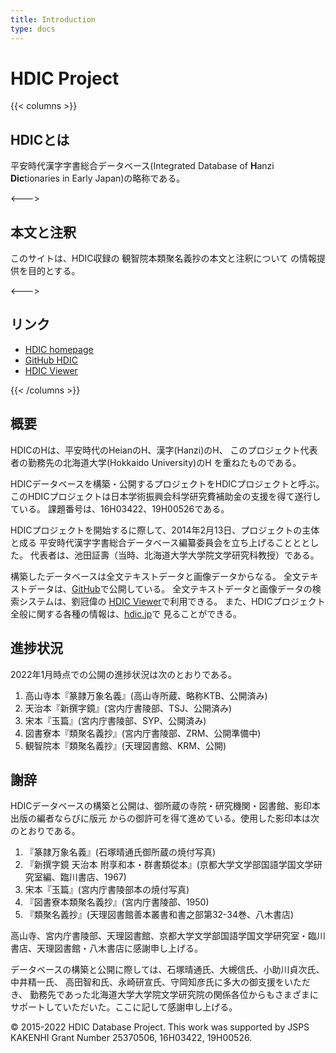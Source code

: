 ```yaml
---
title: Introduction
type: docs
---
```


# HDIC Project

{{< columns >}}
## HDICとは

平安時代漢字字書総合データベース(Integrated Database of **H**anzi **Dic**tionaries in Early Japan)の略称である。

<--->

## 本文と注釈

このサイトは、HDIC収録の
観智院本類聚名義抄の本文と注釈について
の情報提供を目的とする。

<--->
## リンク

- [HDIC homepage](https://hdic.jp)
- [GitHub HDIC](https://github.com/shikeda/HDIC)
- [HDIC Viewer](http://viewer.hdic.jp)

{{< /columns >}}


## 概要

HDICのHは、平安時代のHeianのH、漢字(Hanzi)のH、
このプロジェクト代表者の勤務先の北海道大学(Hokkaido University)のH
を重ねたものである。

HDICデータベースを構築・公開するプロジェクトをHDICプロジェクトと呼ぶ。
このHDICプロジェクトは日本学術振興会科学研究費補助金の支援を得て遂行している。
課題番号は、16H03422、19H00526である。

HDICプロジェクトを開始するに際して、2014年2月13日、プロジェクトの主体と成る
平安時代漢字字書総合データベース編纂委員会を立ち上げることととした。
代表者は、池田証壽（当時、北海道大学大学院文学研究科教授）である。

構築したデータベースは全文テキストデータと画像データからなる。
全文テキストデータは、[GitHub](https://github.com/shikeda/HDIC)で公開している。
全文テキストデータと画像データの検索システムは、劉冠偉の
[HDIC Viewer](https://viewer.hdic.jp)で利用できる。
また、HDICプロジェクト全般に関する各種の情報は、[hdic.jp](https://hdic.jp)で
見ることができる。

## 進捗状況

2022年1月時点での公開の進捗状況は次のとおりである。

1. 高山寺本『篆隷万象名義』(高山寺所蔵、略称KTB、公開済み)
2. 天治本『新撰字鏡』(宮内庁書陵部、TSJ、公開済み)
2. 宋本『玉篇』(宮内庁書陵部、SYP、公開済み)
3. 図書寮本『類聚名義抄』(宮内庁書陵部、ZRM、公開準備中)
4. 観智院本『類聚名義抄』(天理図書館、KRM、公開)

## 謝辞

HDICデータベースの構築と公開は、御所蔵の寺院・研究機関・図書館、影印本出版の編者ならびに版元
からの御許可を得て進めている。使用した影印本は次のとおりである。

1. 『篆隷万象名義』(石塚晴通氏御所蔵の焼付写真)
2. 『新撰字鏡 天治本 附享和本・群書類從本』(京都大学文学部国語学国文学研究室編、臨川書店、1967)
2. 宋本『玉篇』(宮内庁書陵部本の焼付写真)
3. 『図書寮本類聚名義抄』(宮内庁書陵部、1950)
4. 『類聚名義抄』(天理図書館善本叢書和書之部第32-34巻、八木書店)

高山寺、宮内庁書陵部、天理図書館、京都大学文学部国語学国文学研究室・臨川書店、天理図書館・八木書店に感謝申し上げる。

データベースの構築と公開に際しては、石塚晴通氏、大槻信氏、小助川貞次氏、中井精一氏、
高田智和氏、永崎研宣氏、守岡知彦氏に多大の御支援をいただき、
勤務先であった北海道大学大学院文学研究院の関係各位からもさまざまに
サポートしていただいた。ここに記して感謝申し上げる。


© 2015-2022  HDIC Database Project.  This work was supported by JSPS KAKENHI Grant Number 25370506, 16H03422, 19H00526.